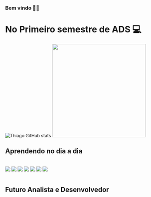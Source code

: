 ### Bem vindo 👋🏼
 
# No Primeiro semestre de ADS 💻

<!--<img align="right" width="100px" heigth="100px" src="https://www.sptech.school/assets/images/logos/sptech_logo_negativa_1.png "/>-->

![Thiago GitHub stats](https://github-readme-stats.vercel.app/api?username=ThiagoThmaz&show_icons=true&theme=neon)
<img width =300px% src="https://github-readme-stats-git-main-rafaelalexandrino.vercel.app/api/top-langs/?username=ThiagoThmaz&show_icons=true&theme=radical&layout=compact"/>
 </div>
<!--   ![Top Langs](https://github-readme-stats.vercel.app/api/top-langs/?username=SuzaneMendes12&langs_count=8) -->

## Aprendendo no dia a dia 
<div style = "dispay: inline_block"><br>
  
<img align= "center"  src ="https://img.shields.io/badge/HTML-239120?style=for-the-badge&logo=html5&logoColor=white"/>

<img align= "center" src ="https://img.shields.io/badge/JavaScript-F7DF1E?style=for-the-badge&logo=javascript&logoColor=black"/>

<img align= "center" src ="https://img.shields.io/badge/CSS-239120?&style=for-the-badge&logo=css3&logoColor=white"/>

<img align= "center" src ="https://img.shields.io/badge/Node.js-43853D?style=for-the-badge&logo=node.js&logoColor=white"/>

<img align= "center" src ="https://img.shields.io/badge/chai.js-323330?style=for-the-badge&logo=chai&logoColor=red"/>

<img align= "center" src ="https://img.shields.io/badge/MySQL-005C84?style=for-the-badge&logo=mysql&logoColor=white"/>

 <img align= "center" src = "https://img.shields.io/badge/Arduino_IDE-00979D?style=for-the-badge&logo=arduino&logoColor=white"/>
</div> <br>

## Futuro Analista e Desenvolvedor
